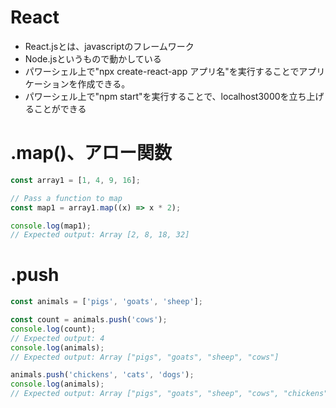 # React
- React.jsとは、javascriptのフレームワーク  
- Node.jsというもので動かしている
- パワーシェル上で"npx create-react-app アプリ名"を実行することでアプリケーションを作成できる。
- パワーシェル上で"npm start"を実行することで、localhost3000を立ち上げることができる

# .map()、アロー関数
```js
const array1 = [1, 4, 9, 16];

// Pass a function to map
const map1 = array1.map((x) => x * 2);

console.log(map1);
// Expected output: Array [2, 8, 18, 32]
```

# .push
```js
const animals = ['pigs', 'goats', 'sheep'];

const count = animals.push('cows');
console.log(count);
// Expected output: 4
console.log(animals);
// Expected output: Array ["pigs", "goats", "sheep", "cows"]

animals.push('chickens', 'cats', 'dogs');
console.log(animals);
// Expected output: Array ["pigs", "goats", "sheep", "cows", "chickens", "cats", "dogs"]
```
